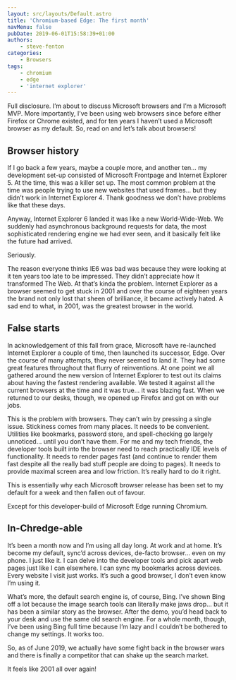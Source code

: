 ```yaml
---
layout: src/layouts/Default.astro
title: 'Chromium-based Edge: The first month'
navMenu: false
pubDate: 2019-06-01T15:58:39+01:00
authors:
    - steve-fenton
categories:
    - Browsers
tags:
    - chromium
    - edge
    - 'internet explorer'
---
```


Full disclosure. I’m about to discuss Microsoft browsers and I’m a Microsoft MVP. More importantly, I’ve been using web browsers since before either Firefox or Chrome existed, and for ten years I haven’t used a Microsoft browser as my default. So, read on and let’s talk about browsers!

## Browser history

If I go back a few years, maybe a couple more, and another ten… my development set-up consisted of Microsoft Frontpage and Internet Explorer 5. At the time, this was a killer set up. The most common problem at the time was people trying to use new websites that used frames… but they didn’t work in Internet Explorer 4. Thank goodness we don’t have problems like that these days.

Anyway, Internet Explorer 6 landed it was like a new World-Wide-Web. We suddenly had asynchronous background requests for data, the most sophisticated rendering engine we had ever seen, and it basically felt like the future had arrived.

Seriously.

The reason everyone thinks IE6 was bad was because they were looking at it ten years too late to be impressed. They didn’t appreciate how it transformed The Web. At that’s kinda the problem. Internet Explorer as a browser seemed to get stuck in 2001 and over the course of eighteen years the brand not only lost that sheen of brilliance, it became actively hated. A sad end to what, in 2001, was the greatest browser in the world.

## False starts

In acknowledgement of this fall from grace, Microsoft have re-launched Internet Explorer a couple of time, then launched its successor, Edge. Over the course of many attempts, they never seemed to land it. They had some great features throughout that flurry of reinventions. At one point we all gathered around the new version of Internet Explorer to test out its claims about having the fastest rendering available. We tested it against all the current browsers at the time and it was true… it was blazing fast. When we returned to our desks, though, we opened up Firefox and got on with our jobs.

This is the problem with browsers. They can’t win by pressing a single issue. Stickiness comes from many places. It needs to be convenient. Utilities like bookmarks, password store, and spell-checking go largely unnoticed… until you don’t have them. For me and my tech friends, the developer tools built into the browser need to reach practically IDE levels of functionality. It needs to render pages fast (and continue to render them fast despite all the really bad stuff people are doing to pages). It needs to provide maximal screen area and low friction. It’s really hard to do it right.

This is essentially why each Microsoft browser release has been set to my default for a week and then fallen out of favour.

Except for this developer-build of Microsoft Edge running Chromium.

## In-Chredge-able

It’s been a month now and I’m using all day long. At work and at home. It’s become my default, sync’d across devices, de-facto browser… even on my phone. I just like it. I can delve into the developer tools and pick apart web pages just like I can elsewhere. I can sync my bookmarks across devices. Every website I visit just works. It’s such a good browser, I don’t even know I’m using it.

What’s more, the default search engine is, of course, Bing. I’ve shown Bing off a lot because the image search tools can literally make jaws drop… but it has been a similar story as the browser. After the demo, you’d head back to your desk and use the same old search engine. For a whole month, though, I’ve been using Bing full time because I’m lazy and I couldn’t be bothered to change my settings. It works too.

So, as of June 2019, we actually have some fight back in the browser wars and there is finally a competitor that can shake up the search market.

It feels like 2001 all over again!